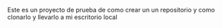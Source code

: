 Este es un proyecto de prueba de como crear un un repositorio y como clonarlo y llevarlo a mi escritorio local
